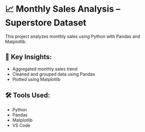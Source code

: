 # 📈 Monthly Sales Analysis – Superstore Dataset

This project analyzes monthly sales using Python with Pandas and Matplotlib.

## 📌 Key Insights:
- Aggregated monthly sales trend
- Cleaned and grouped data using Pandas
- Plotted using Matplotlib

## 🛠 Tools Used:
- Python
- Pandas
- Matplotlib
- VS Code
